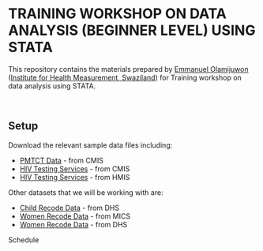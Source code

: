 <h1>TRAINING WORKSHOP ON DATA ANALYSIS (BEGINNER LEVEL) USING STATA</h1>
<p>This repository contains the materials prepared by <a title="Emmanuel Ọlámíjùwọ́n | Emmanuel Ọlámíjùwọ́n | Health Researcher | Digital Demographer" href="http://e.olamijuwon.com/" target="_blank" rel="noopener noreferrer">Emmanuel Olamijuwon</a> (<a title="Institute for Health Measurement, Swaziland" href="http://www.ihmafrica.org" target="_blank" rel="noopener noreferrer">Institute for Health Measurement, Swaziland</a>) for Training workshop on data analysis using STATA.</p>
<p> </p>
<h2>Setup</h2>
<p>Download the relevant sample data files including:</p>
<ul>
<li><a title="PMTCT Data | CMIS" href="https://github.com/eolamijuwon/MoH-advanced-data-analysis/blob/master/PMTCT_CMIS.xlsx">PMTCT Data</a> - from CMIS</li>
<li><a title="HIV Testing Services | CMIS" href="https://github.com/eolamijuwon/MoH-advanced-data-analysis/blob/master/HTS_CMIS.xlsx">HIV Testing Services</a> - from CMIS</li>
<li><a title="HIV Testing Services | HMIS" href="https://github.com/eolamijuwon/MoH-advanced-data-analysis/blob/master/HMIS%20HTS_Sept%202017_rev.xlsx">HIV Testing Services</a> - from HMIS</li>
</ul>
<p>Other datasets that we will be working with are:</p>
<ul>
<li><a title="Child Recode Data | DHS" href="https://github.com/eolamijuwon/MoH-advanced-data-analysis/blob/master/DHS_ch.DTA">Child Recode Data</a> - from DHS</li>
<li><a title="Women Recode Data | MICS" href="https://github.com/eolamijuwon/MoH-advanced-data-analysis/blob/master/MICS_wm.dta">Women Recode Data</a> - from MICS</li>
<li><a title="Women Recode Data | DHS" href="https://github.com/eolamijuwon/MoH-advanced-data-analysis/blob/master/DHS_wm.dta">Women Recode Data</a> - from DHS</li>
</ul>
<p>Schedule</p>
